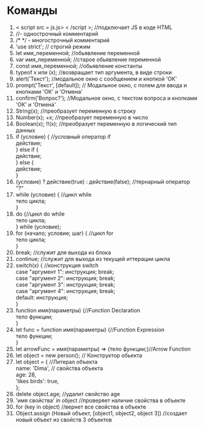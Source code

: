# Команды
<ol>
<li> < script src = js.js> < /script >; //подключает JS в коде HTML</li>
<li> //- однострочный комментарий</li>
<li> /* */ - многострочный комментарий</li>
<li> 'use strict'; // строгий режим</li> 
<li> let имя_переменной; //обьявление переменной</li> 
<li> var имя_переменной; //старое обьявление переменной</li> 
<li> const имя_переменной; //обьявление константы</li> 
<li> typeof x или (x); //возвращает тип аргумента, в виде строки</li> 
<li> alert('Текст'); //модальное окно с сообщением и кнопкой 'ОК'</li> 
<li> prompt('Текст', [default]); // Модальное окно, с полем для ввода и кнопками 'ОК' и 'Отмена'</li> 
<li> confirm('Вопрос?'); //Модальное окно, с текстом вопроса и кнопками 'ОК' и 'Отмена'</li> 
<li> String(x); //преобразует переменную в строку</li>  
<li> Number(x); +x; //преобразует переменную в число</li>
<li> Boolean(x); !!(x); //преобразует переменную в логический тип данных</li>
<li> if (условие) { //условный оператор if<br>
действие;<br>
} else if {<br>
действие;<br>    
} else {<br>
действие;<br>   
}</li>
<li> (условие) ? действие(true) : действие(false); //тернарный оператор "?"</li> 
<li> while (условие) { //цикл while<br> 
тело цикла;<br>   
}</li> 
<li> do {//цикл do while<br>
тело цикла;<br>   
} while (условие);</li>
<li> for (начало; условие; шаг) { //цикл for<br>                       
тело цикла;<br>              
}</li> 
<li> break; //служит для выхода из блока</li> 
<li> continue; //служит для выхода из текущей иттерации цикла</li> 
<li> switch(x) { //конструкция switch<br>
case "аргумент 1": инструкция; break;<br>
case "аргумент 2": инструкция; break;<br>
case "аргумент 3": инструкция; break;<br>
case "аргумент 4": инструкция; break;<br>
default: инструкция;<br>
}</li>
<li>function имя(параметры) {//Function Declaration<br>
тело функции;<br>
}</li> 
<li>let func = function имя(параметры) {//Function Expression<br>
тело функции;<br>
}</li> 
<li>let arrowFunc = имя(параметры) => {тело функции;}//Arrow Function</li> 
<li>let object = new person(); // Конструктор обьекта</li> 
<li>let object = { //Литерал объекта<br>
name: 'Dima', // свойства объекта<br>
age: 28,<br>
'likes birds': true,<br>
};</li>  
<li>delete object.age; //удалит свойство age</li> 
<li>'имя свойства' in object //проверяет наличие свойства в объекте</li> 
<li>for (key in object) //вернет все свойства в объекте</li> 
<li>Object.assign (Новый объект, [object1, object2, object 3]) //создает<br> новый объект из свойств 3 объектов</li> 
</ol>
